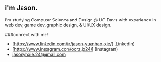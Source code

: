 ## i'm Jason.

<!--
**ocrzjx24/ocrzjx24** is a ✨ _special_ ✨ repository because its `README.md` (this file) appears on your GitHub profile.

Here are some ideas to get you started:

- 🔭 I’m currently working on ...
- 🌱 I’m currently learning ...
- 👯 I’m looking to collaborate on ...
- 🤔 I’m looking for help with ...
- 💬 Ask me about ...
- 📫 How to reach me: ...
- 😄 Pronouns: ...
- ⚡ Fun fact: ...
-->

i'm studying Computer Science and Design @ UC Davis with experience in web dev, game dev, graphic design, & UI/UX design.

###connect with me!

- [https://www.linkedin.com/in/jason-yuanhao-xie/] (LinkedIn)
- [https://www.instagram.com/ocrz.jx24/] (Instagram)
- jasonyhxie.24@gmail.com
